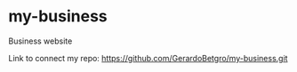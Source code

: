 # my-business
Business website

Link to connect my repo:
https://github.com/GerardoBetgro/my-business.git
